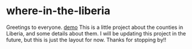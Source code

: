 # where-in-the-liberia
Greetings to everyone.
[demo](/assets/images/demo.png)
This is a little project about the counties in Liberia, and some details about them.
I will be updating this project in the future, but this is just the layout for now.
Thanks for stopping by!!